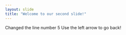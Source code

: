 ```yaml
---
layout: slide
title: "Welcome to our second slide!"
---
```

Changed the line number 5
Use the left arrow to go back!
